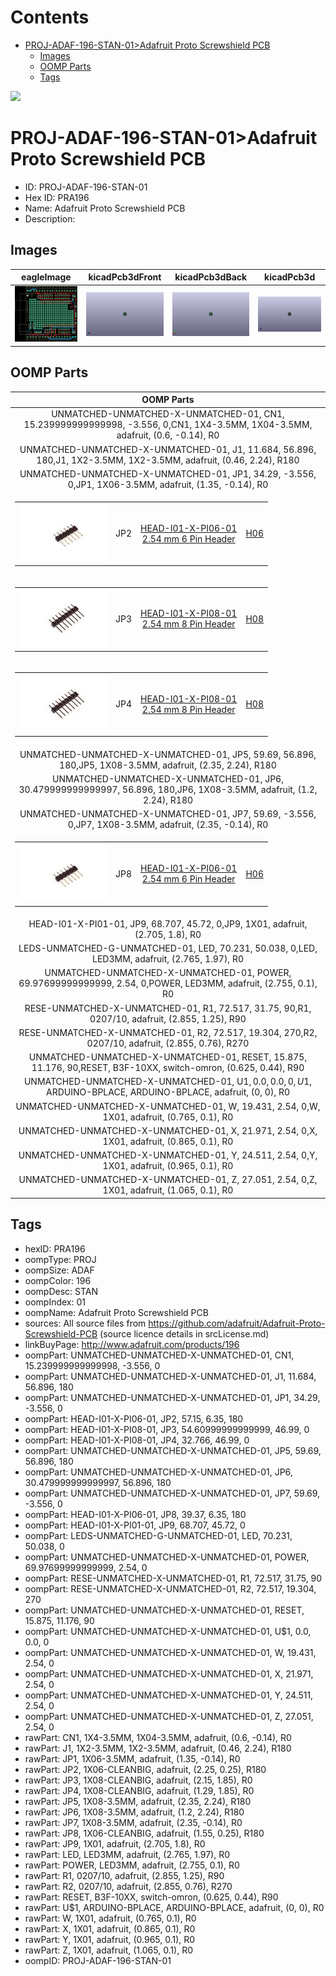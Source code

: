 



Contents
========

* [PROJ-ADAF-196-STAN-01>Adafruit Proto Screwshield PCB](#proj-adaf-196-stan-01adafruit-proto-screwshield-pcb)
	* [Images](#images)
	* [OOMP Parts](#oomp-parts)
	* [Tags](#tags)
  
![][im]
# PROJ-ADAF-196-STAN-01>Adafruit Proto Screwshield PCB

- ID: PROJ-ADAF-196-STAN-01
- Hex ID: PRA196
- Name: Adafruit Proto Screwshield PCB
- Description: 

## Images
  
  

|eagleImage|kicadPcb3dFront|kicadPcb3dBack|kicadPcb3d|
| :---: | :---: | :---: | :---: |
|[![eagleImage](eagleImage_140.png)](eagleImage_600.png)|[![kicadPcb3dFront](kicadPcb3dFront_140.png)](kicadPcb3dFront_600.png)|[![kicadPcb3dBack](kicadPcb3dBack_140.png)](kicadPcb3dBack_600.png)|[![kicadPcb3d](kicadPcb3d_140.png)](kicadPcb3d_600.png)|

## OOMP Parts
  

|OOMP Parts|
| :---: |
|UNMATCHED-UNMATCHED-X-UNMATCHED-01, CN1, 15.239999999999998, -3.556, 0,CN1, 1X4-3.5MM, 1X04-3.5MM, adafruit, (0.6, -0.14), R0|
|UNMATCHED-UNMATCHED-X-UNMATCHED-01, J1, 11.684, 56.896, 180,J1, 1X2-3.5MM, 1X2-3.5MM, adafruit, (0.46, 2.24), R180|
|UNMATCHED-UNMATCHED-X-UNMATCHED-01, JP1, 34.29, -3.556, 0,JP1, 1X06-3.5MM, adafruit, (1.35, -0.14), R0|
|<table><tr><td>![HEAD-I01-X-PI06-01](https://raw.githubusercontent.com/oomlout/oomlout_OOMP_parts/main/HEAD-I01-X-PI06-01/image_140.jpg)</td><td> JP2</td><td>[HEAD-I01-X-PI06-01<br>2.54 mm 6 Pin Header](https://github.com/oomlout/oomlout_OOMP_parts/tree/main/HEAD-I01-X-PI06-01/)</td><td>[H06](https://github.com/oomlout/oomlout_OOMP_parts/tree/main/HEAD-I01-X-PI06-01/)</td></tr></table>|
|<table><tr><td>![HEAD-I01-X-PI08-01](https://raw.githubusercontent.com/oomlout/oomlout_OOMP_parts/main/HEAD-I01-X-PI08-01/image_140.jpg)</td><td> JP3</td><td>[HEAD-I01-X-PI08-01<br>2.54 mm 8 Pin Header](https://github.com/oomlout/oomlout_OOMP_parts/tree/main/HEAD-I01-X-PI08-01/)</td><td>[H08](https://github.com/oomlout/oomlout_OOMP_parts/tree/main/HEAD-I01-X-PI08-01/)</td></tr></table>|
|<table><tr><td>![HEAD-I01-X-PI08-01](https://raw.githubusercontent.com/oomlout/oomlout_OOMP_parts/main/HEAD-I01-X-PI08-01/image_140.jpg)</td><td> JP4</td><td>[HEAD-I01-X-PI08-01<br>2.54 mm 8 Pin Header](https://github.com/oomlout/oomlout_OOMP_parts/tree/main/HEAD-I01-X-PI08-01/)</td><td>[H08](https://github.com/oomlout/oomlout_OOMP_parts/tree/main/HEAD-I01-X-PI08-01/)</td></tr></table>|
|UNMATCHED-UNMATCHED-X-UNMATCHED-01, JP5, 59.69, 56.896, 180,JP5, 1X08-3.5MM, adafruit, (2.35, 2.24), R180|
|UNMATCHED-UNMATCHED-X-UNMATCHED-01, JP6, 30.479999999999997, 56.896, 180,JP6, 1X08-3.5MM, adafruit, (1.2, 2.24), R180|
|UNMATCHED-UNMATCHED-X-UNMATCHED-01, JP7, 59.69, -3.556, 0,JP7, 1X08-3.5MM, adafruit, (2.35, -0.14), R0|
|<table><tr><td>![HEAD-I01-X-PI06-01](https://raw.githubusercontent.com/oomlout/oomlout_OOMP_parts/main/HEAD-I01-X-PI06-01/image_140.jpg)</td><td> JP8</td><td>[HEAD-I01-X-PI06-01<br>2.54 mm 6 Pin Header](https://github.com/oomlout/oomlout_OOMP_parts/tree/main/HEAD-I01-X-PI06-01/)</td><td>[H06](https://github.com/oomlout/oomlout_OOMP_parts/tree/main/HEAD-I01-X-PI06-01/)</td></tr></table>|
|HEAD-I01-X-PI01-01, JP9, 68.707, 45.72, 0,JP9, 1X01, adafruit, (2.705, 1.8), R0|
|LEDS-UNMATCHED-G-UNMATCHED-01, LED, 70.231, 50.038, 0,LED, LED3MM, adafruit, (2.765, 1.97), R0|
|UNMATCHED-UNMATCHED-X-UNMATCHED-01, POWER, 69.97699999999999, 2.54, 0,POWER, LED3MM, adafruit, (2.755, 0.1), R0|
|RESE-UNMATCHED-X-UNMATCHED-01, R1, 72.517, 31.75, 90,R1, 0207/10, adafruit, (2.855, 1.25), R90|
|RESE-UNMATCHED-X-UNMATCHED-01, R2, 72.517, 19.304, 270,R2, 0207/10, adafruit, (2.855, 0.76), R270|
|UNMATCHED-UNMATCHED-X-UNMATCHED-01, RESET, 15.875, 11.176, 90,RESET, B3F-10XX, switch-omron, (0.625, 0.44), R90|
|UNMATCHED-UNMATCHED-X-UNMATCHED-01, U$1, 0.0, 0.0, 0,U$1, ARDUINO-BPLACE, ARDUINO-BPLACE, adafruit, (0, 0), R0|
|UNMATCHED-UNMATCHED-X-UNMATCHED-01, W, 19.431, 2.54, 0,W, 1X01, adafruit, (0.765, 0.1), R0|
|UNMATCHED-UNMATCHED-X-UNMATCHED-01, X, 21.971, 2.54, 0,X, 1X01, adafruit, (0.865, 0.1), R0|
|UNMATCHED-UNMATCHED-X-UNMATCHED-01, Y, 24.511, 2.54, 0,Y, 1X01, adafruit, (0.965, 0.1), R0|
|UNMATCHED-UNMATCHED-X-UNMATCHED-01, Z, 27.051, 2.54, 0,Z, 1X01, adafruit, (1.065, 0.1), R0|

## Tags

- hexID: PRA196
- oompType: PROJ
- oompSize: ADAF
- oompColor: 196
- oompDesc: STAN
- oompIndex: 01
- oompName: Adafruit Proto Screwshield PCB
- sources: All source files from https://github.com/adafruit/Adafruit-Proto-Screwshield-PCB (source licence details in srcLicense.md)
- linkBuyPage: http://www.adafruit.com/products/196
- oompPart: UNMATCHED-UNMATCHED-X-UNMATCHED-01, CN1, 15.239999999999998, -3.556, 0
- oompPart: UNMATCHED-UNMATCHED-X-UNMATCHED-01, J1, 11.684, 56.896, 180
- oompPart: UNMATCHED-UNMATCHED-X-UNMATCHED-01, JP1, 34.29, -3.556, 0
- oompPart: HEAD-I01-X-PI06-01, JP2, 57.15, 6.35, 180
- oompPart: HEAD-I01-X-PI08-01, JP3, 54.60999999999999, 46.99, 0
- oompPart: HEAD-I01-X-PI08-01, JP4, 32.766, 46.99, 0
- oompPart: UNMATCHED-UNMATCHED-X-UNMATCHED-01, JP5, 59.69, 56.896, 180
- oompPart: UNMATCHED-UNMATCHED-X-UNMATCHED-01, JP6, 30.479999999999997, 56.896, 180
- oompPart: UNMATCHED-UNMATCHED-X-UNMATCHED-01, JP7, 59.69, -3.556, 0
- oompPart: HEAD-I01-X-PI06-01, JP8, 39.37, 6.35, 180
- oompPart: HEAD-I01-X-PI01-01, JP9, 68.707, 45.72, 0
- oompPart: LEDS-UNMATCHED-G-UNMATCHED-01, LED, 70.231, 50.038, 0
- oompPart: UNMATCHED-UNMATCHED-X-UNMATCHED-01, POWER, 69.97699999999999, 2.54, 0
- oompPart: RESE-UNMATCHED-X-UNMATCHED-01, R1, 72.517, 31.75, 90
- oompPart: RESE-UNMATCHED-X-UNMATCHED-01, R2, 72.517, 19.304, 270
- oompPart: UNMATCHED-UNMATCHED-X-UNMATCHED-01, RESET, 15.875, 11.176, 90
- oompPart: UNMATCHED-UNMATCHED-X-UNMATCHED-01, U$1, 0.0, 0.0, 0
- oompPart: UNMATCHED-UNMATCHED-X-UNMATCHED-01, W, 19.431, 2.54, 0
- oompPart: UNMATCHED-UNMATCHED-X-UNMATCHED-01, X, 21.971, 2.54, 0
- oompPart: UNMATCHED-UNMATCHED-X-UNMATCHED-01, Y, 24.511, 2.54, 0
- oompPart: UNMATCHED-UNMATCHED-X-UNMATCHED-01, Z, 27.051, 2.54, 0
- rawPart: CN1, 1X4-3.5MM, 1X04-3.5MM, adafruit, (0.6, -0.14), R0
- rawPart: J1, 1X2-3.5MM, 1X2-3.5MM, adafruit, (0.46, 2.24), R180
- rawPart: JP1, 1X06-3.5MM, adafruit, (1.35, -0.14), R0
- rawPart: JP2, 1X06-CLEANBIG, adafruit, (2.25, 0.25), R180
- rawPart: JP3, 1X08-CLEANBIG, adafruit, (2.15, 1.85), R0
- rawPart: JP4, 1X08-CLEANBIG, adafruit, (1.29, 1.85), R0
- rawPart: JP5, 1X08-3.5MM, adafruit, (2.35, 2.24), R180
- rawPart: JP6, 1X08-3.5MM, adafruit, (1.2, 2.24), R180
- rawPart: JP7, 1X08-3.5MM, adafruit, (2.35, -0.14), R0
- rawPart: JP8, 1X06-CLEANBIG, adafruit, (1.55, 0.25), R180
- rawPart: JP9, 1X01, adafruit, (2.705, 1.8), R0
- rawPart: LED, LED3MM, adafruit, (2.765, 1.97), R0
- rawPart: POWER, LED3MM, adafruit, (2.755, 0.1), R0
- rawPart: R1, 0207/10, adafruit, (2.855, 1.25), R90
- rawPart: R2, 0207/10, adafruit, (2.855, 0.76), R270
- rawPart: RESET, B3F-10XX, switch-omron, (0.625, 0.44), R90
- rawPart: U$1, ARDUINO-BPLACE, ARDUINO-BPLACE, adafruit, (0, 0), R0
- rawPart: W, 1X01, adafruit, (0.765, 0.1), R0
- rawPart: X, 1X01, adafruit, (0.865, 0.1), R0
- rawPart: Y, 1X01, adafruit, (0.965, 0.1), R0
- rawPart: Z, 1X01, adafruit, (1.065, 0.1), R0
- oompID: PROJ-ADAF-196-STAN-01



[im]: kicadPcb3d_450.png
